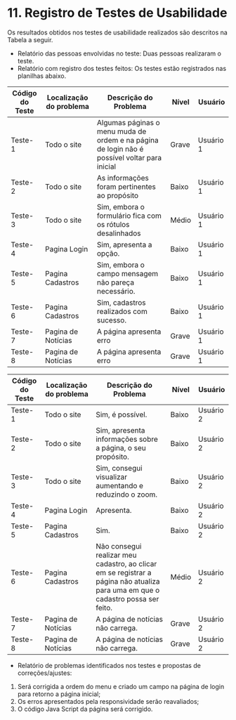 #
# 11. Registro de Testes de Usabilidade

Os resultados obtidos nos testes de usabilidade realizados são descritos na Tabela a seguir.

- Relatório das pessoas envolvidas no teste: Duas pessoas realizaram o teste.
- Relatório com registro dos testes feitos: Os testes estão registrados nas planilhas abaixo.

| **Código do Teste** | **Localização do problema** | **Descrição do Problema** | **Nível** | **Usuário** |
| --- | --- | --- | --- | --- |
| Teste-1 | Todo o site | Algumas páginas o menu muda de ordem e na página de login não é possível voltar para inicial | Grave | Usuário 1 |
| Teste- 2 | Todo o site | As informações foram pertinentes ao propósito | Baixo | Usuário 1 |
| Teste- 3 | Todo o site | Sim, embora o formulário fica com os rótulos desalinhados | Médio | Usuário 1 |
| Teste- 4 | Pagina Login | Sim, apresenta a opção. | Baixo | Usuário 1 |
| Teste- 5 | Pagina Cadastros | Sim, embora o campo mensagem não pareça necessário. | Baixo | Usuário 1 |
| Teste- 6 | Pagina Cadastros | Sim, cadastros realizados com sucesso. | Baixo | Usuário 1 |
| Teste- 7 | Pagina de Notícias | A página apresenta erro | Grave | Usuário 1 |
| Teste- 8 | Pagina de Notícias | A página apresenta erro | Grave | Usuário 1 |

| **Código do Teste** | **Localização do problema** | **Descrição do Problema** | **Nível** | **Usuário** |
| --- | --- | --- | --- | --- |
| Teste- 1 | Todo o site | Sim, é possível. | Baixo | Usuário 2 |
| Teste- 2 | Todo o site | Sim, apresenta informações sobre a página, o seu propósito. | Baixo | Usuário 2 |
| Teste- 3 | Todo o site | Sim, consegui visualizar aumentando e reduzindo o zoom. | Baixo | Usuário 2 |
| Teste- 4 | Pagina Login | Apresenta. | Baixo | Usuário 2 |
| Teste- 5 | Pagina Cadastros | Sim. | Baixo | Usuário 2 |
| Teste- 6 | Pagina Cadastros | Não consegui realizar meu cadastro, ao clicar em se registrar a página não atualiza para uma em que o cadastro possa ser feito. | Médio | Usuário 2 |
| Teste- 7 | Pagina de Notícias | A página de notícias não carrega. | Grave | Usuário 2 |
| Teste- 8 | Pagina de Notícias | A página de notícias não carrega. | Grave | Usuário 2 |

- Relatório de problemas identificados nos testes e propostas de correções/ajustes:

1. Será corrigida a ordem do menu e criado um campo na página de login para retorno a página inicial;
2. Os erros apresentados pela responsividade serão reavaliados;
3. O código Java Script da página será corrigido.

